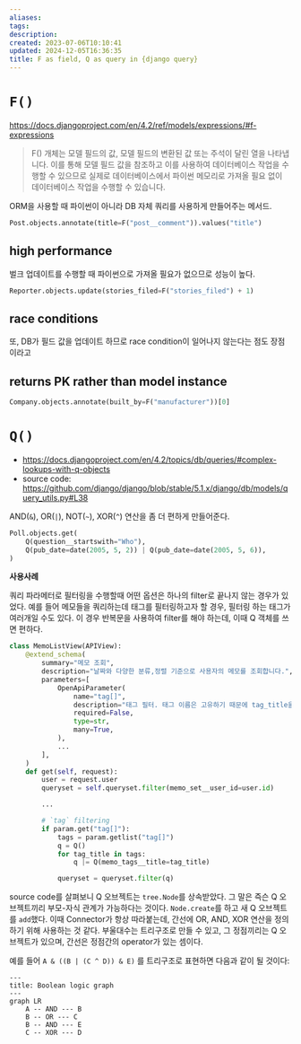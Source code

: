 ```yaml
---
aliases: 
tags: 
description:
created: 2023-07-06T10:10:41
updated: 2024-12-05T16:36:35
title: F as field, Q as query in {django query}
---
```


# `F()`

<https://docs.djangoproject.com/en/4.2/ref/models/expressions/#f-expressions>

> F() 개체는 모델 필드의 값, 모델 필드의 변환된 값 또는 주석이 달린 열을 나타냅니다. 이를 통해 모델 필드 값을 참조하고 이를 사용하여 데이터베이스 작업을 수행할 수 있으므로 실제로 데이터베이스에서 파이썬 메모리로 가져올 필요 없이 데이터베이스 작업을 수행할 수 있습니다.

ORM을 사용할 때 파이썬이 아니라 DB 자체 쿼리를 사용하게 만들어주는 메서드. 

```python
Post.objects.annotate(title=F("post__comment")).values("title")
```

## high performance

벌크 업데이트를 수행할 때 파이썬으로 가져올 필요가 없으므로 성능이 높다.

```python
Reporter.objects.update(stories_filed=F("stories_filed") + 1)
```

## race conditions

또, DB가 필드 값을 업데이트 하므로 race condition이 일어나지 않는다는 점도 장점이라고

## returns PK rather than model instance

```python
Company.objects.annotate(built_by=F("manufacturer"))[0]
```

# `Q()` 

- <https://docs.djangoproject.com/en/4.2/topics/db/queries/#complex-lookups-with-q-objects>
- source code: <https://github.com/django/django/blob/stable/5.1.x/django/db/models/query_utils.py#L38>

AND(`&`), OR(`|`), NOT(`~`), XOR(`^`) 연산을 좀 더 편하게 만들어준다.

```python
Poll.objects.get(
    Q(question__startswith="Who"),
    Q(pub_date=date(2005, 5, 2)) | Q(pub_date=date(2005, 5, 6)),
)
```

**사용사례**

쿼리 파라메터로 필터링을 수행할때 어떤 옵션은 하나의 filter로 끝나지 않는 경우가 있었다. 예를 들어 메모들을 쿼리하는데 태그를 필터링하고자 할 경우, 필터링 하는 태그가 여러개일 수도 있다. 이 경우 반복문을 사용하여 filter를 해야 하는데, 이때 Q 객체를 쓰면 편하다.

```python
class MemoListView(APIView):
    @extend_schema(
        summary="메모 조회",
        description="날짜와 다양한 분류,정렬 기준으로 사용자의 메모를 조회합니다.",
        parameters=[
            OpenApiParameter(
                name="tag[]",
                description="태그 필터. 태그 이름은 고유하기 때문에 tag_title을 사용합니다. 다중인자를 허용합니다.",
                required=False,
                type=str,
                many=True,
            ),
            ...
        ],
    )
    def get(self, request):
        user = request.user
        queryset = self.queryset.filter(memo_set__user_id=user.id)

		...

        # `tag` filtering
        if param.get("tag[]"):
            tags = param.getlist("tag[]")
            q = Q()
            for tag_title in tags:
                q |= Q(memo_tags__title=tag_title)

            queryset = queryset.filter(q)

```

source code를 살펴보니 Q 오브젝트는 `tree.Node`를 상속받았다. 그 말은 즉슨 Q 오브젝트끼리 부모-자식 관계가 가능하다는 것이다. `Node.create`를 하고 새 Q 오브젝트를 `add`했다. 이때 Connector가 항상 따라붙는데, 간선에 OR, AND, XOR 연산을 정의하기 위해 사용하는 것 같다. 부울대수는 트리구조로 만들 수 있고, 그 정점끼리는 Q 오브젝트가 있으며, 간선은 정점간의 operator가 있는 셈이다. 

예를 들어 `A & ((B | (C ^ D)) & E)` 를 트리구조로 표현하면 다음과 같이 될 것이다:

```mermaid
---
title: Boolean logic graph
---
graph LR
	A -- AND --- B
	B -- OR --- C
	B -- AND --- E
	C -- XOR --- D
	
```


